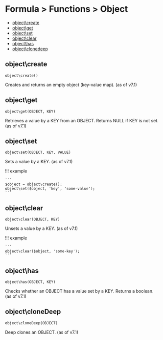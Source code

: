 # Formula > Functions > Object

* [object\create](#objectcreate)
* [object\get](#objectget)
* [object\set](#objectset)
* [object\clear](#objectclear)
* [object\has](#objecthas)
* [object\clonedeep](#objectclonedeep)

## object\create

`object\create()`

Creates and returns an empty object (key-value map). (as of v7.1)

## object\get

`object\get(OBJECT, KEY)`

Retrieves a value by a KEY from an OBJECT. Returns NULL if KEY is not set. (as of v7.1)

## object\set

`object\set(OBJECT, KEY, VALUE)`

Sets a value by a KEY. (as of v7.1)

!!! example

    ```
    $object = object\create();
    object\set($object, 'key', 'some-value');
    ```

## object\clear

`object\clear(OBJECT, KEY)`

Unsets a value by a KEY. (as of v7.1)

!!! example

    ```
    object\clear($object, 'some-key');
    ```

## object\has

`object\has(OBJECT, KEY)`

Checks whether an OBJECT has a value set by a KEY. Returns a boolean. (as of v7.1)


## object\cloneDeep

`object\cloneDeep(OBJECT)`

Deep clones an OBJECT. (as of v7.1)
